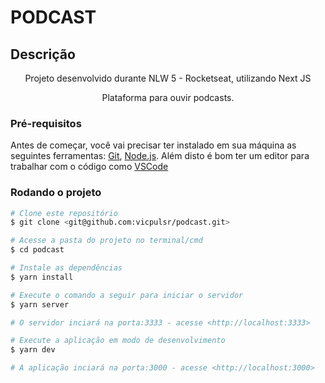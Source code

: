 # PODCAST

## Descrição
<p align="center">Projeto desenvolvido durante NLW 5 - Rocketseat, utilizando Next JS</p>
<p align="center">Plataforma para ouvir podcasts.</p>

### Pré-requisitos

Antes de começar, você vai precisar ter instalado em sua máquina as seguintes ferramentas:
[Git](https://git-scm.com), [Node.js](https://nodejs.org/en/). 
Além disto é bom ter um editor para trabalhar com o código como [VSCode](https://code.visualstudio.com/)

###  Rodando o projeto

```bash
# Clone este repositório
$ git clone <git@github.com:vicpulsr/podcast.git>

# Acesse a pasta do projeto no terminal/cmd
$ cd podcast

# Instale as dependências
$ yarn install

# Execute o comando a seguir para iniciar o servidor
$ yarn server

# O servidor inciará na porta:3333 - acesse <http://localhost:3333>

# Execute a aplicação em modo de desenvolvimento
$ yarn dev

# A aplicação inciará na porta:3000 - acesse <http://localhost:3000>
```
